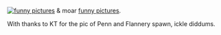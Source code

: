 <!--
.. title: LOLKidz
.. slug: lolkidz
.. date: 2008-10-17 12:49:31-05:00
.. tags: Journal
.. link: 
.. description: 
.. type: text
-->


[![funny pictures](http://images.icanhascheezburger.com/completestore/2008/10/17/128687210782534703.jpg)](http://mine.icanhascheezburger.com/view.aspx?ciid=2314337) & moar [funny pictures](http://icanhascheezburger.com).

With thanks to KT for the pic of Penn and Flannery spawn, ickle diddums.